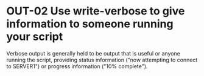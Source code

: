 # OUT-02 Use write-verbose to give information to someone running your script

Verbose output is generally held to be output that is useful or anyone running the script, providing status information ("now attempting to connect to SERVER1") or progress information ("10% complete").
